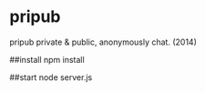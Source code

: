 # pripub
pripub private &amp; public, anonymously chat. (2014)

##install
npm install

##start
node server.js
